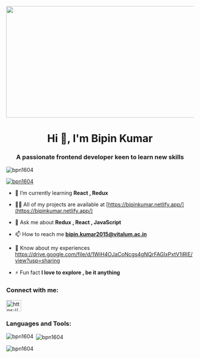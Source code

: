 <div align="center">
  <img src="https://media.giphy.com/media/dWesBcTLavkZuG35MI/giphy.gif" width="600" height="300"/>
</div>


<h1 align="center">Hi 👋, I'm Bipin Kumar</h1>
<h3 align="center">A passionate frontend developer keen to learn new skills</h3>

<p align="left"> <img src="https://komarev.com/ghpvc/?username=bpn1604&label=Profile%20views&color=0e75b6&style=flat" alt="bpn1604" /> </p>

<p align="left"> <a href="https://github.com/ryo-ma/github-profile-trophy"><img src="https://github-profile-trophy.vercel.app/?username=bpn1604" alt="bpn1604" /></a> </p>

- 🌱 I’m currently learning **React , Redux**

- 👨‍💻 All of my projects are available at [https://bipinkumar.netlify.app/](https://bipinkumar.netlify.app/)

- 💬 Ask me about **Redux , React , JavaScript**

- 📫 How to reach me **bipin.kumar2015@vitalum.ac.in**

- 📄 Know about my experiences https://drive.google.com/file/d/1WiH4OJaCoNcgs4gNQrFAGlxPxtV1iRIE/view?usp=sharing

- ⚡ Fun fact **I love to explore , be it anything**

<h3 align="left">Connect with me:</h3>
<p align="left">
  <a href="https://www.linkedin.com/in/bipin-mishra-14a136112/" target="blank"></a>
<a href="https://codesandbox.com/https://codesandbox.io/u/bipin.kumar2015" target="blank"><img align="center" src="https://raw.githubusercontent.com/rahuldkjain/github-profile-readme-generator/master/src/images/icons/Social/codesandbox.svg" alt="https://codesandbox.io/u/bipin.kumar2015" height="30" width="40" float="left" /></a>
  
</p>


<h3 align="left">Languages and Tools:</h3>

<p><img align="left" src="https://github-readme-stats.vercel.app/api/top-langs?username=bpn1604&show_icons=true&locale=en&layout=compact" alt="bpn1604" /></p>

<p>&nbsp;<img align="center" src="https://github-readme-stats.vercel.app/api?username=bpn1604&show_icons=true&locale=en" alt="bpn1604" /></p>

<p><img align="center" src="https://github-readme-streak-stats.herokuapp.com/?user=bpn1604&" alt="bpn1604" /></p>

